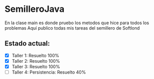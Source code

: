 ﻿# SemilleroJava

En la clase main es donde pruebo los metodos que hice para todos los problemas
Aquí publico todas mis tareas del semillero de Softlond

## Estado actual: 
- [x] Taller 1: Resuelto 100%
- [x] Taller 2: Resuelto 100%
- [x] Taller 3: Resuelto 100%
- [ ] Taller 4: Persistencia: Resuelto 40%
